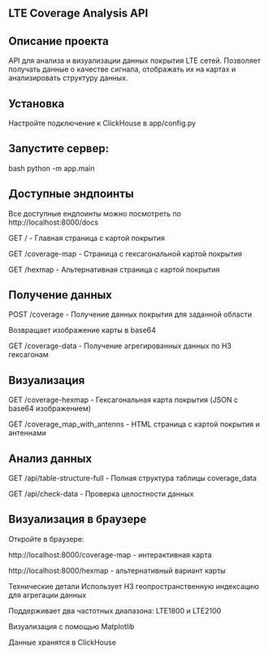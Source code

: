 ## LTE Coverage Analysis API
## Описание проекта
API для анализа и визуализации данных покрытия LTE сетей. Позволяет получать данные о качестве сигнала, отображать их на картах и анализировать структуру данных.

## Установка

Настройте подключение к ClickHouse в app/config.py

## Запустите сервер:

bash
python -m app.main

## Доступные эндпоинты

Все доступные ендпоинты можно посмотреть по http://localhost:8000/docs

GET / - Главная страница с картой покрытия

GET /coverage-map - Страница с гексагональной картой покрытия

GET /hexmap - Альтернативная страница с картой покрытия

## Получение данных
POST /coverage - Получение данных покрытия для заданной области

Возвращает изображение карты в base64

GET /coverage-data - Получение агрегированных данных по H3 гексагонам

## Визуализация
GET /coverage-hexmap - Гексагональная карта покрытия (JSON с base64 изображением)

GET /coverage_map_with_antenns - HTML страница с картой покрытия и антеннами

## Анализ данных
GET /api/table-structure-full - Полная структура таблицы coverage_data


GET /api/check-data - Проверка целостности данных


## Визуализация в браузере
Откройте в браузере:

http://localhost:8000/coverage-map - интерактивная карта

http://localhost:8000/hexmap - альтернативный вариант карты

Технические детали
Использует H3 геопространственную индексацию для агрегации данных

Поддерживает два частотных диапазона: LTE1800 и LTE2100

Визуализация с помощью Matplotlib

Данные хранятся в ClickHouse
